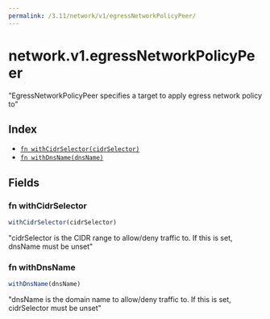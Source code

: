 ```yaml
---
permalink: /3.11/network/v1/egressNetworkPolicyPeer/
---
```


# network.v1.egressNetworkPolicyPeer

"EgressNetworkPolicyPeer specifies a target to apply egress network policy to"

## Index

* [`fn withCidrSelector(cidrSelector)`](#fn-withcidrselector)
* [`fn withDnsName(dnsName)`](#fn-withdnsname)

## Fields

### fn withCidrSelector

```ts
withCidrSelector(cidrSelector)
```

"cidrSelector is the CIDR range to allow/deny traffic to. If this is set, dnsName must be unset"

### fn withDnsName

```ts
withDnsName(dnsName)
```

"dnsName is the domain name to allow/deny traffic to. If this is set, cidrSelector must be unset"